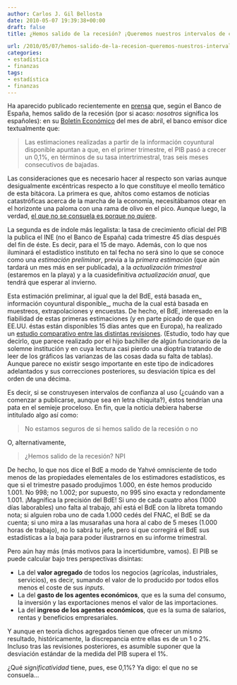 ```yaml
---
author: Carlos J. Gil Bellosta
date: 2010-05-07 19:39:38+00:00
draft: false
title: ¿Hemos salido de la recesión? ¡Queremos nuestros intervalos de confianza!

url: /2010/05/07/hemos-salido-de-la-recesion-queremos-nuestros-intervalos-de-confianza/
categories:
- estadística
- finanzas
tags:
- estadística
- finanzas
---
```


Ha aparecido publicado recientemente en [prensa](http://www.elpais.com/articulo/economia/Espana/lograr/dejar/recesion/trimestres/despues/elpepueco/20100507elpepueco_4/Tes) que, según el Banco de España, hemos salido de la recesión (por si acaso: _nosotros_ significa los españoles): en su [Boletín Económico](http://www.bde.es/webbde/SES/Secciones/Publicaciones/InformesBoletinesRevistas/BoletinEconomico/10/Abr/Fich/be1004.pdf) del mes de abril, el banco emisor dice textualmente que:

>Las estimaciones realizadas a partir de la información coyuntural disponible apuntan a que, en el primer trimestre, el PIB pasó a crecer un 0,1%, en términos de su tasa intertrimestral, tras seis meses consecutivos de bajadas.


Las consideraciones que es necesario hacer al respecto son varias aunque desigualmente excéntricas respecto a lo que constituye el meollo temático de esta bitácora. La primera es que, ahítos como estamos de noticias catastróficas acerca de la marcha de la economía, necesitábamos otear en el horizonte una paloma con una rama de olivo en el pico. Aunque luego, la verdad, [el que no se consuela es porque no quiere](http://www.elmundotoday.com/2009/10/se-acerca-el-viernes/).

La segunda es de índole más legalista: la tasa de crecimiento oficial del PIB la publica el INE (no el Banco de España) cada trimestre 45 días después del fin de éste. Es decir, para el 15 de mayo. Además, con lo que nos iluminará el estadístico instituto en tal fecha no será sino lo que se conoce como una _estimación preliminar_, previa a la _primera estimación_ (que aún tardará un mes más en ser publicada), a la _actualización trimestral_ (estaremos en la playa) y a la cuasidefinitiva _actualización anual_, que tendrá que esperar al invierno.

Esta estimación preliminar, al igual que la del BdE, está basada en_ información coyuntural disponible_, mucha de la cual está basada en muestreos, extrapolaciones y encuestas. De hecho, el BdE, interesado en la fiabilidad de estas primeras estimaciones (y en parte picado de que en EE.UU. éstas están disponibles 15 días antes que en Europa), ha realizado un [estudio comparativo entre las distintas revisiones](http://www.bde.es/webbde/SES/Secciones/Publicaciones/PublicacionesBCE/BoletinMensualBCE/09/Fic/bm0904-4.pdf). (Estudio, todo hay que decirlo, que parece realizado por el hijo bachiller de algún funcionario de la solemne institución y en cuya lectura casi pierdo una dioptría tratando de leer de los gráficos las varianzas de las cosas dada su falta de tablas). Aunque parece no existir sesgo importante en este tipo de indicadores adelantados y sus correcciones posteriores, su desviación típica es del orden de una décima.

Es decir, si se construyesen intervalos de confianza al uso (¿cuándo van a comenzar a publicarse, aunque sea en letra chiquita?), éstos tendrían una pata en el semieje proceloso. En fin, que la noticia debiera haberse intitulado algo así como:


>No estamos seguros de si hemos salido de la recesión o no


O, alternativamente,


>¿Hemos salido de la recesión? NPI


De hecho, lo que nos dice el BdE a modo de Yahvé omnisciente de todo menos de las propiedades elementales de los estimadores estadísticos, es que si el trimestre pasado produjimos 1.000, en éste hemos producido 1.001. No 998; no 1.002; por supuesto, no 995 sino exacta y redondamente 1.001. ¡Magnífica la precisión del BdE! Si uno de cada cuatro años (1000 días laborables) uno falta al trabajo, ahí está el BdE con la libreta tomando nota; si alguien roba uno de cada 1.000 cedés del FNAC, el BdE se da cuenta; si uno mira a las musarañas una hora al cabo de 5 meses (1.000 horas de trabajo), no lo sabrá tu jefe, pero sí que corregirá el BdE sus estadísticas a la baja para poder ilustrarnos en su informe trimestral.

Pero aún hay más (más motivos para la incertidumbre, vamos). El PIB se puede calcular bajo tres perspectivas disintas:


* La del **valor agregado** de todos los negocios (agrícolas, industriales, servicios), es decir, sumando el valor de lo producido por todos ellos menos el coste de sus _inputs_.
* La del **gasto de los agentes económicos**, que es la suma del consumo, la inversión y las exportaciones menos el valor de las importaciones.
* La del **ingreso de los agentes económicos**, que es la suma de salarios, rentas y beneficios empresariales.

Y aunque en teoría dichos agregados tienen que ofrecer un mismo resultado, históricamente, la discrepancia entre ellas es de un 1 o 2%. Incluso tras las revisiones posteriores, es asumible suponer que la desviación estándar de la medida del PIB supera el 1%.

¿Qué _significatividad_ tiene, pues, ese 0,1%? Ya digo: el que no se consuela...
